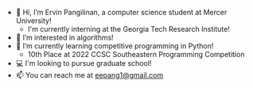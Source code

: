 - 👋 Hi, I’m Ervin Pangilinan, a computer science student at Mercer University!
  - I'm currently interning at the Georgia Tech Research Institute!
- 👀 I’m interested in algorithms!
- 🌱 I’m currently learning competitive programming in Python!
  - 10th Place at 2022 CCSC Southeastern Programming Competition
- 💻 I'm looking to pursue graduate school!
- 📫 You can reach me at eepang1@gmail.com

<!---
ervinp2002/ervinp2002 is a ✨ special ✨ repository because its `README.md` (this file) appears on your GitHub profile.
You can click the Preview link to take a look at your changes.
--->
